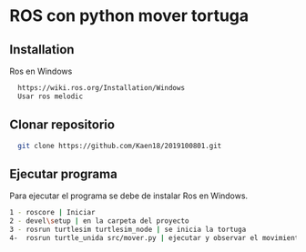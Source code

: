 
# ROS con python mover tortuga




## Installation

Ros en Windows

```bash
  https://wiki.ros.org/Installation/Windows
  Usar ros melodic
```

## Clonar repositorio

```bash
  git clone https://github.com/Kaen18/2019100801.git
```
    
## Ejecutar programa

Para ejecutar el programa se debe de instalar Ros en Windows.

```bash
1 - roscore | Iniciar
2 - devel\setup | en la carpeta del proyecto
3 - rosrun turtlesim turtlesim_node | se inicia la tortuga
4-  rosrun turtle_unida src/mover.py | ejecutar y observar el movimiento
```

